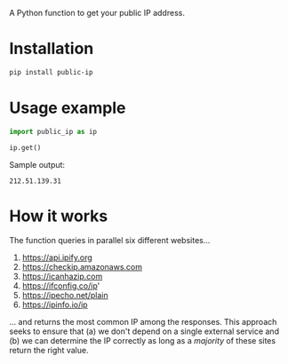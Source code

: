A Python function to get your public IP address.

# Installation

```bash
pip install public-ip
```

# Usage example

```python
import public_ip as ip

ip.get()
```

Sample output:

```
212.51.139.31
```

# How it works

The function queries in parallel six different websites...

1. https://api.ipify.org
1. https://checkip.amazonaws.com
1. https://icanhazip.com
1. https://ifconfig.co/ip'
1. https://ipecho.net/plain
1. https://ipinfo.io/ip

... and returns the most common IP among the responses. This approach seeks to ensure that (a) we don't depend on a single external service and (b) we can determine the IP correctly as long as a _majority_ of these sites return the right value.